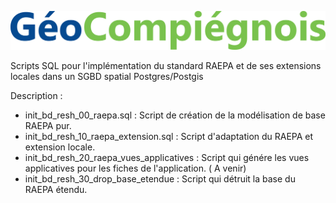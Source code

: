 ![picto](/doc/img/new_logo_geocompiegnois.png)

Scripts SQL pour l'implémentation du standard RAEPA et de ses extensions locales dans un SGBD spatial Postgres/Postgis

Description :

* init_bd_resh_00_raepa.sql : Script de création de la modélisation de base RAEPA pur.
* init_bd_resh_10_raepa_extension.sql : Script d'adaptation du RAEPA et extension locale.
* init_bd_resh_20_raepa_vues_applicatives : Script qui génére les vues applicatives pour les fiches de l'application. ( A venir)
* init_bd_resh_30_drop_base_etendue : Script qui détruit la base du RAEPA étendu.
